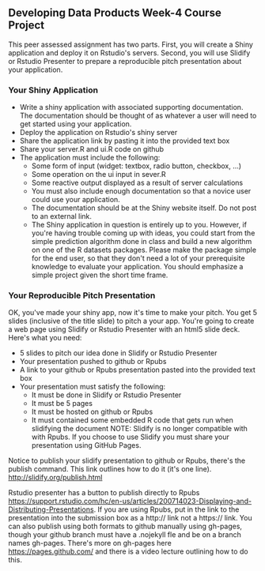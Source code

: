 ## Developing Data Products Week-4 Course Project

This peer assessed assignment has two parts. First, you will create a Shiny application and deploy it on Rstudio's servers. Second, you will use Slidify or Rstudio Presenter to prepare a reproducible pitch presentation about your application.

### Your Shiny Application

- Write a shiny application with associated supporting documentation. The documentation should be thought of as whatever a user will need to get started using your application.
- Deploy the application on Rstudio's shiny server
- Share the application link by pasting it into the provided text box
- Share your server.R and ui.R code on github
- The application must include the following:
  * Some form of input (widget: textbox, radio button, checkbox, ...)
  * Some operation on the ui input in sever.R
  * Some reactive output displayed as a result of server calculations
  * You must also include enough documentation so that a novice user could use your application.
  * The documentation should be at the Shiny website itself. Do not post to an external link.
  * The Shiny application in question is entirely up to you. However, if you're having trouble coming up with ideas, you could start from the simple prediction algorithm done in class and build a new algorithm on one of the R datasets packages. Please make the package simple for the end user, so that they don't need a lot of your prerequisite knowledge to evaluate your application. You should emphasize a simple project given the short time frame.

### Your Reproducible Pitch Presentation

OK, you've made your shiny app, now it's time to make your pitch. You get 5 slides (inclusive of the title slide) to pitch a your app. 
You're going to create a web page using Slidify or Rstudio Presenter with an html5 slide deck. Here's what you need: 

- 5 slides to pitch our idea done in Slidify or Rstudio Presenter
- Your presentation pushed to github or Rpubs
- A link to your github or Rpubs presentation pasted into the provided text box
- Your presentation must satisfy the following: 
  * It must be done in Slidify or Rstudio Presenter
  * It must be 5 pages
  * It must be hosted on github or Rpubs
  * It must contained some embedded R code that gets run when slidifying the document
NOTE: Slidify is no longer compatible with with Rpubs. If you choose to use Slidify you must share your presentation using GitHub Pages.

Notice to publish your slidify presentation to github or Rpubs, there's the publish command. This link outlines how to do it (it's one line).
http://slidify.org/publish.html

Rstudio presenter has a button to publish directly to Rpubs https://support.rstudio.com/hc/en-us/articles/200714023-Displaying-and-Distributing-Presentations. If you 
are using Rpubs, put in the link to the presentation into the submission box as a http:// link not a https:// link.
You can also publish using both formats to github manually using gh-pages, though your github branch must have a .nojekyll fle 
and be on a branch names gh-pages. There's more on gh-pages here https://pages.github.com/ and there is a video lecture outlining
how to do this.

